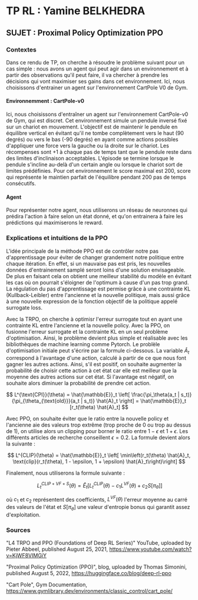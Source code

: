 # TP RL : Yamine BELKHEDRA

## SUJET : Proximal Policy Optimization PPO

### Contextes

Dans ce rendu de TP, on cherche à résoudre le problème suivant pour un cas simple : nous avons un agent qui peut agir dans un environnement et à partir des observations qu'il peut faire, il va chercher à prendre les décisions qui vont maximiser ses gains dans cet environnement. Ici, nous choisissons d'entrainer un agent sur l'environnement CartPole V0 de Gym.

#### Environnemment : CartPole-v0

Ici, nous choisissons d'entraîner un agent sur l'environnement CartPole-v0 de Gym, qui est discret.
Cet environnement simule un pendule inversé fixé sur un chariot en mouvement. L'objectif est de maintenir le pendule en équilibre vertical en évitant qu'il ne tombe complètement vers le haut (90 degrés) ou vers le bas (-90 degrés) en ayant comme actions possibles d'appliquer une force vers la gauche ou la droite sur le chariot. Les récompenses sont +1 à chaque pas de temps tant que le pendule reste dans des limites d'inclinaison acceptables. L'épisode se termine lorsque le pendule s'incline au-delà d'un certain angle ou lorsque le chariot sort de limites prédéfinies. Pour cet environnement le score maximal est 200, score qui représente le maintien parfait de l'équilibre pendant 200 pas de temps consécutifs.

#### Agent

Pour représenter notre agent, nous utiliserons un réseau de neuronnes qui prédira l'action à faire selon un état donné, et qu'on entrainera à faire les prédictions qui maximiserons le reward.

### Explications et intuitions de la PPO

L'idée principale de la méthode PPO est de contrôler notre pas d'apprentissage pour éviter de changer grandement notre politique entre chaque itération. En effet, si un mauvaise pas est pris, les nouvelles données d'entrainement samplé seront loins d'une solution envisageable. De plus en faisant cela on obtient une meilleur stabilité du modèle en évitant les cas où on pourrait s'éloigner de l'optimum à cause d'un pas trop grand. La régulation du pas d'apprentissage est permise grâce à une contrainte KL (Kullback-Leibler) entre l'ancienne et la nouvelle politique, mais aussi grâce à une nouvelle expression de la fonction objectif de la politique appelé surrogate loss.

Avec la TRPO, on cherche à optimisr l'erreur surrogate tout en ayant une contrainte KL entre l'ancienne et la nouvelle policy. Avec la PPO, on fusionne l'erreur surrogate et la contrainte KL en un seul problème d'optimisation. Ainsi, le problème devient plus simple et réalisable avec les bibliothèques de machine learning comme Pytorch. Le problèle d'optimisation initiale peut s'écrire par la formule ci-dessous. La variable $\hat{A}_t$ correspond à l'avantage d'une action, calculé à partir de ce que nous font gagner les autres actions. Ainsi, s'il est positif, on souhaite augmenter la probabilité de choisir cette action à cet état car elle est meilleur que la moyenne des autres actions sur cet état. Si l'avantage est négatif, on souhaite alors diminuer la probabilité de prendre cet action.


 $$ L^{\text{CPI}}(\theta) = \hat{\mathbb{E}}_t \left[ \frac{\pi_\theta(a_t | s_t)}{\pi_{\theta_{\text{old}}}(a_t | s_t)} \hat{A}_t \right] = \hat{\mathbb{E}}_t [r_t(\theta) \hat{A}_t] $$

Avec PPO, on souhaite éviter que le ratio entre la nouvelle policy et l'ancienne aie des valeurs trop extrême (trop proche de 0 ou trop au dessus de 1), on utilise alors un clipping pour borner le ratio entre $1-\epsilon$ et $1+\epsilon$. Les différents articles de recherche conseillent $\epsilon = 0.2$. La formule devient alors la suivante :

$$ L^{CLIP}(\theta) = \hat{\mathbb{E}}_t \left[ \min\left(r_t(\theta) \hat{A}_t, \text{clip}(r_t(\theta), 1 - \epsilon, 1 + \epsilon) \hat{A}_t\right)\right]
 $$ 

Finalement, nous utiliserons la formule suivante :

$$ \ L^{CLIP+VF+S}_t(\theta) = \hat{E}_t \left[ L^{CLIP}_t(\theta) - c_1 L^{VF}(\theta) + c_2 S[\pi_\theta \right]]
 $$

où $c_1$ et $c_2$ représentent des coefficients, $L^{VF}(\theta)$ l'erreur moyenne au carré des valeurs de l'état et $S[\pi_\theta]$ une valeur d'entropie bonus qui garantit assez d'exploitation. 

### Sources

"L4 TRPO and PPO (Foundations of Deep RL Series)" YouTube, uploaded by Pieter Abbeel, published August 25, 2021, https://www.youtube.com/watch?v=KjWF8VIMGiY

"Proximal Policy Optimization (PPO)", blog,  uploaded by Thomas Simonini, published August 5, 2022, https://huggingface.co/blog/deep-rl-ppo

"Cart Pole", Gym Documentation, https://www.gymlibrary.dev/environments/classic_control/cart_pole/